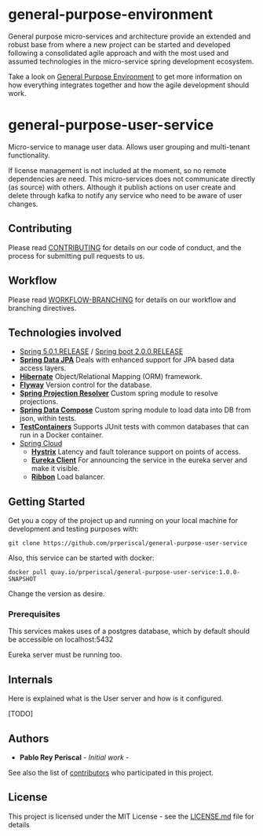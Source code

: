 # general-purpose-environment

General purpose micro-services and architecture provide an extended and robust base from where a new project
can be started and developed following a consolidated agile approach and with the most used and assumed technologies in the 
micro-service spring development ecosystem.

Take a look on [General Purpose Environment](https://gist.github.com/prperiscal/900729941edc5d5ddaaf9e21e5055a62) to get more information on how everything integrates together and how the agile development should work.

# general-purpose-user-service

Micro-service to manage user data. Allows user grouping and multi-tenant functionality.

If license management is not included at the moment, so no remote dependencies are need. This micro-services does not 
communicate directly (as source) with others. 
Although it publish actions on user create and delete through kafka to notify any service who need to be aware of user changes.

## Contributing

Please read [CONTRIBUTING](https://gist.github.com/prperiscal/900729941edc5d5ddaaf9e21e5055a62) for details on our code of conduct, and the process for submitting pull requests to us.

## Workflow

Please read [WORKFLOW-BRANCHING](https://gist.github.com/prperiscal/ce8b8b5a9e0f79378475243e2d227011) for details on our workflow and branching directives. 

## Technologies involved

* [Spring 5.0.1.RELEASE](https://spring.io/) / [Spring boot 2.0.0.RELEASE](https://projects.spring.io/spring-boot/)
* [__Spring Data JPA__](http://projects.spring.io/spring-data/) Deals with enhanced support for JPA based data access layers.
* [__Hibernate__](http://hibernate.org/) Object/Relational Mapping (ORM) framework.
* [__Flyway__](https://flywaydb.org/) Version control for the database.
* [__Spring Projection Resolver__](https://github.com/prperiscal/spring-projection-resolver) Custom spring module to resolve projections.
* [__Spring Data Compose__](https://github.com/prperiscal/spring-data-compose) Custom spring module to load data into DB from json, within tests.
* [__TestContainers__](https://www.testcontainers.org/) Supports JUnit tests with common databases that can run in a Docker container.
* [Spring Cloud](https://cloud.spring.io/spring-cloud-netflix/)
  * [__Hystrix__](https://github.com/Netflix/Hystrix/blob/master/README.md) Latency and fault tolerance support on points of access.
  * [__Eureka Client__](https://github.com/Netflix/eureka/blob/master/README.md) For announcing the service in the eureka server and make it visible.
  * [__Ribbon__](https://github.com/Netflix/ribbon/blob/master/README.md) Load balancer.

## Getting Started

Get you a copy of the project up and running on your local machine for development and testing purposes with:
```
git clone https://github.com/prperiscal/general-purpose-user-service
```
Also, this service can be started with docker:
```
docker pull quay.io/prperiscal/general-purpose-user-service:1.0.0-SNAPSHOT
```
Change the version as desire.

### Prerequisites

This services makes uses of a postgres database, which by default should be accessible on localhost:5432

Eureka server must be running too.

## Internals

Here is explained what is the User server and how is it configured.

[TODO]

## Authors

* **Pablo Rey Periscal** - *Initial work* -

See also the list of [contributors]() who participated in this project.

## License

This project is licensed under the MIT License - see the [LICENSE.md](LICENSE.md) file for details
